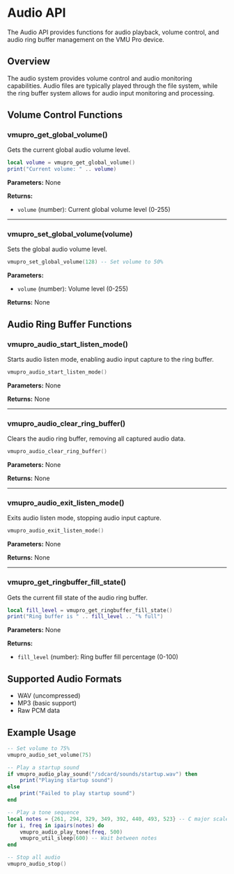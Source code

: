 # Audio API

The Audio API provides functions for audio playback, volume control, and audio ring buffer management on the VMU Pro device.

## Overview

The audio system provides volume control and audio monitoring capabilities. Audio files are typically played through the file system, while the ring buffer system allows for audio input monitoring and processing.

## Volume Control Functions

### vmupro_get_global_volume()

Gets the current global audio volume level.

```lua
local volume = vmupro_get_global_volume()
print("Current volume: " .. volume)
```

**Parameters:** None

**Returns:**
- `volume` (number): Current global volume level (0-255)

---

### vmupro_set_global_volume(volume)

Sets the global audio volume level.

```lua
vmupro_set_global_volume(128) -- Set volume to 50%
```

**Parameters:**
- `volume` (number): Volume level (0-255)

**Returns:** None

## Audio Ring Buffer Functions

### vmupro_audio_start_listen_mode()

Starts audio listen mode, enabling audio input capture to the ring buffer.

```lua
vmupro_audio_start_listen_mode()
```

**Parameters:** None

**Returns:** None

---

### vmupro_audio_clear_ring_buffer()

Clears the audio ring buffer, removing all captured audio data.

```lua
vmupro_audio_clear_ring_buffer()
```

**Parameters:** None

**Returns:** None

---

### vmupro_audio_exit_listen_mode()

Exits audio listen mode, stopping audio input capture.

```lua
vmupro_audio_exit_listen_mode()
```

**Parameters:** None

**Returns:** None

---

### vmupro_get_ringbuffer_fill_state()

Gets the current fill state of the audio ring buffer.

```lua
local fill_level = vmupro_get_ringbuffer_fill_state()
print("Ring buffer is " .. fill_level .. "% full")
```

**Parameters:** None

**Returns:**
- `fill_level` (number): Ring buffer fill percentage (0-100)

## Supported Audio Formats

- WAV (uncompressed)
- MP3 (basic support)
- Raw PCM data

## Example Usage

```lua
-- Set volume to 75%
vmupro_audio_set_volume(75)

-- Play a startup sound
if vmupro_audio_play_sound("/sdcard/sounds/startup.wav") then
    print("Playing startup sound")
else
    print("Failed to play startup sound")
end

-- Play a tone sequence
local notes = {261, 294, 329, 349, 392, 440, 493, 523} -- C major scale
for i, freq in ipairs(notes) do
    vmupro_audio_play_tone(freq, 500)
    vmupro_util_sleep(600) -- Wait between notes
end

-- Stop all audio
vmupro_audio_stop()
```